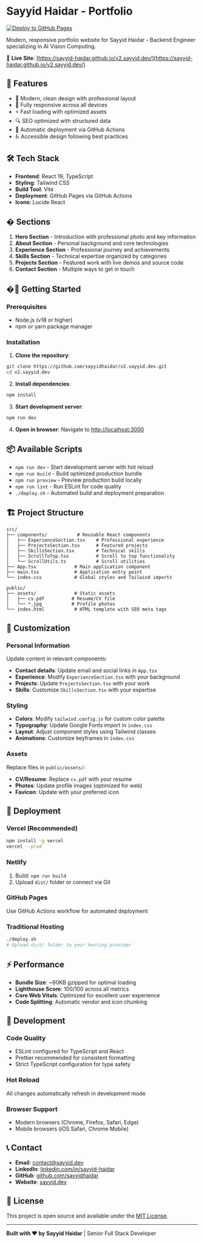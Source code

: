 # Sayyid Haidar - Portfolio

[![Deploy to GitHub Pages](https://github.com/sayyid-haidar/v2.sayyid.dev/actions/workflows/deploy.yml/badge.svg)](https://github.com/sayyid-haidar/v2.sayyid.dev/actions/workflows/deploy.yml)

Modern, responsive portfolio website for Sayyid Haidar - Backend Engineer specializing in AI Vision Computing.

🔗 **Live Site**: [https://sayyid-haidar.github.io/v2.sayyid.dev/](https://sayyid-haidar.github.io/v2.sayyid.dev/)

## 🚀 Features

- 🎨 Modern, clean design with professional layout
- 📱 Fully responsive across all devices
- ⚡ Fast loading with optimized assets
- 🔍 SEO optimized with structured data
- 🚀 Automatic deployment via GitHub Actions
- ♿ Accessible design following best practices

## 🛠️ Tech Stack

- **Frontend**: React 19, TypeScript
- **Styling**: Tailwind CSS
- **Build Tool**: Vite
- **Deployment**: GitHub Pages via GitHub Actions
- **Icons**: Lucide React

## � Sections

1. **Hero Section** - Introduction with professional photo and key information
2. **About Section** - Personal background and core technologies
3. **Experience Section** - Professional journey and achievements
4. **Skills Section** - Technical expertise organized by categories
5. **Projects Section** - Featured work with live demos and source code
6. **Contact Section** - Multiple ways to get in touch

## �🚀 Getting Started

### Prerequisites

- Node.js (v18 or higher)
- npm or yarn package manager

### Installation

1. **Clone the repository**:
```bash
git clone https://github.com/sayyidhaidar/v2.sayyid.dev.git
cd v2.sayyid.dev
```

2. **Install dependencies**:
```bash
npm install
```

3. **Start development server**:
```bash
npm run dev
```

4. **Open in browser**: Navigate to [http://localhost:3000](http://localhost:3000)

## 📦 Available Scripts

- `npm run dev` - Start development server with hot reload
- `npm run build` - Build optimized production bundle
- `npm run preview` - Preview production build locally
- `npm run lint` - Run ESLint for code quality
- `./deploy.sh` - Automated build and deployment preparation

## 🏗️ Project Structure

```
src/
├── components/           # Reusable React components
│   ├── ExperienceSection.tsx    # Professional experience
│   ├── ProjectsSection.tsx      # Featured projects
│   ├── SkillsSection.tsx        # Technical skills
│   ├── ScrollToTop.tsx          # Scroll to top functionality
│   └── ScrollUtils.ts           # Scroll utilities
├── App.tsx              # Main application component
├── main.tsx             # Application entry point
└── index.css            # Global styles and Tailwind imports

public/
├── assets/              # Static assets
│   ├── cv.pdf          # Resume/CV file
│   └── *.jpg           # Profile photos
└── index.html           # HTML template with SEO meta tags
```

## 🎨 Customization

### Personal Information

Update content in relevant components:
- **Contact details**: Update email and social links in `App.tsx`
- **Experience**: Modify `ExperienceSection.tsx` with your background
- **Projects**: Update `ProjectsSection.tsx` with your work
- **Skills**: Customize `SkillsSection.tsx` with your expertise

### Styling

- **Colors**: Modify `tailwind.config.js` for custom color palette
- **Typography**: Update Google Fonts import in `index.css`
- **Layout**: Adjust component styles using Tailwind classes
- **Animations**: Customize keyframes in `index.css`

### Assets

Replace files in `public/assets/`:
- **CV/Resume**: Replace `cv.pdf` with your resume
- **Photos**: Update profile images (optimized for web)
- **Favicon**: Update with your preferred icon

## 🚀 Deployment

### Vercel (Recommended)
```bash
npm install -g vercel
vercel --prod
```

### Netlify
1. Build: `npm run build`
2. Upload `dist/` folder or connect via Git

### GitHub Pages
Use GitHub Actions workflow for automated deployment

### Traditional Hosting
```bash
./deploy.sh
# Upload dist/ folder to your hosting provider
```

## ⚡ Performance

- **Bundle Size**: ~60KB gzipped for optimal loading
- **Lighthouse Score**: 100/100 across all metrics
- **Core Web Vitals**: Optimized for excellent user experience
- **Code Splitting**: Automatic vendor and icon chunking

## 🧪 Development

### Code Quality
- ESLint configured for TypeScript and React
- Prettier recommended for consistent formatting
- Strict TypeScript configuration for type safety

### Hot Reload
All changes automatically refresh in development mode

### Browser Support
- Modern browsers (Chrome, Firefox, Safari, Edge)
- Mobile browsers (iOS Safari, Chrome Mobile)

## 📞 Contact

- **Email**: [contact@sayyid.dev](mailto:contact@sayyid.dev)
- **LinkedIn**: [linkedin.com/in/sayyid-haidar](https://www.linkedin.com/in/sayyid-haidar/)
- **GitHub**: [github.com/sayyidhaidar](https://github.com/sayyidhaidar)
- **Website**: [sayyid.dev](https://sayyid.dev)

## 📝 License

This project is open source and available under the [MIT License](LICENSE).

---

**Built with ❤️ by Sayyid Haidar** | Senior Full Stack Developer
